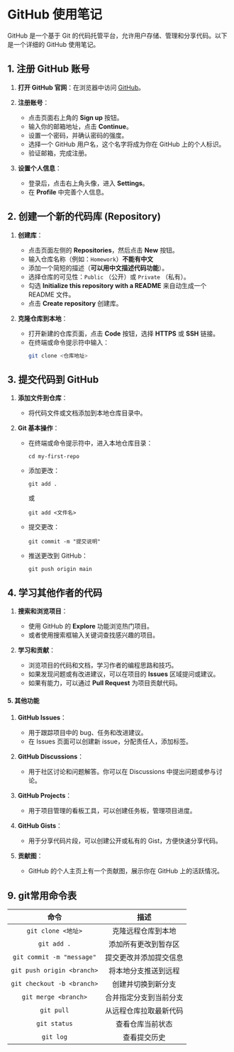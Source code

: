 # GitHub 使用笔记

GitHub 是一个基于 Git 的代码托管平台，允许用户存储、管理和分享代码。以下是一个详细的 GitHub 使用笔记。

## 1. 注册 GitHub 账号

1. **打开 GitHub 官网**：在浏览器中访问 [GitHub](https://github.com)。
2. **注册账号**：
   - 点击页面右上角的 **Sign up** 按钮。
   - 输入你的邮箱地址，点击 **Continue**。
   - 设置一个密码，并确认密码的强度。
   - 选择一个 GitHub 用户名，这个名字将成为你在 GitHub 上的个人标识。
   - 验证邮箱，完成注册。

3. **设置个人信息**：
   - 登录后，点击右上角头像，进入 **Settings**。
   - 在 **Profile** 中完善个人信息。

## 2. 创建一个新的代码库 (Repository)

1. **创建库**：
   - 点击页面左侧的 **Repositories**，然后点击 **New** 按钮。
   - 输入仓库名称（例如：`Homework`）**不能有中文**
   - 添加一个简短的描述（**可以用中文描述代码功能**）。
   - 选择仓库的可见性：`Public` （公开）或 `Private` （私有）。
   - 勾选 **Initialize this repository with a README** 来自动生成一个 README 文件。
   - 点击 **Create repository** 创建库。

2. **克隆仓库到本地**：
   - 打开新建的仓库页面，点击 **Code** 按钮，选择 **HTTPS** 或 **SSH** 链接。
   - 在终端或命令提示符中输入：  
     ```bash
     git clone <仓库地址>
     ```

## 3. 提交代码到 GitHub

1. **添加文件到仓库**：
   - 将代码文件或文档添加到本地仓库目录中。

2. **Git 基本操作**：
   - 在终端或命令提示符中，进入本地仓库目录：
     ```
     cd my-first-repo
     ```
   - 添加更改：
     ```
     git add .
     ```
     或
     ```
     git add <文件名>
     ```
   - 提交更改：
     ```
     git commit -m "提交说明"
     ```
   - 推送更改到 GitHub：
     ```
     git push origin main
     ```

## 4. 学习其他作者的代码

1. **搜索和浏览项目**：
   - 使用 GitHub 的 **Explore** 功能浏览热门项目。
   - 或者使用搜索框输入关键词查找感兴趣的项目。

2. **学习和贡献**：
   - 浏览项目的代码和文档，学习作者的编程思路和技巧。
   - 如果发现问题或有改进建议，可以在项目的 **Issues** 区域提问或建议。
   - 如果有能力，可以通过 **Pull Request** 为项目贡献代码。


#### 5. 其他功能

1. **GitHub Issues**：
   - 用于跟踪项目中的 bug、任务和改进建议。
   - 在 Issues 页面可以创建新 issue，分配责任人，添加标签。

2. **GitHub Discussions**：
   - 用于社区讨论和问题解答。你可以在 Discussions 中提出问题或参与讨论。

3. **GitHub Projects**：
   - 用于项目管理的看板工具，可以创建任务板，管理项目进度。

4. **GitHub Gists**：
   - 用于分享代码片段，可以创建公开或私有的 Gist，方便快速分享代码。

5. **贡献图**：
   - GitHub 的个人主页上有一个贡献图，展示你在 GitHub 上的活跃情况。

## 9. git常用命令表

|命令|描述|
|:---:|:---:|
| `git clone <地址>`         | 克隆远程仓库到本地                   |
| `git add .`                | 添加所有更改到暂存区                 |
| `git commit -m "message"`  | 提交更改并添加提交信息               |
| `git push origin <branch>` | 将本地分支推送到远程                 |
| `git checkout -b <branch>` | 创建并切换到新分支                   |
| `git merge <branch>`       | 合并指定分支到当前分支               |
| `git pull`                 | 从远程仓库拉取最新代码               |
| `git status`               | 查看仓库当前状态                    |
| `git log`                  |查看提交历史                         |

